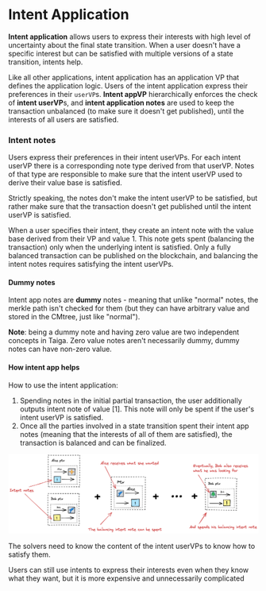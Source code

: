 # Intent Application

**Intent application** allows users to express their interests with high level of uncertainty about the final state transition. 
When a user doesn't have a specific interest but can be satisfied with multiple versions of a state transition, intents help.

Like all other applications, intent application has an application VP that defines the application logic. 
Users of the intent application express their preferences in their `userVP`s.
**Intent appVP** hierarchically enforces the check of **intent userVP**s, 
and **intent application notes** are used to keep the transaction unbalanced (to make sure it doesn't get published), 
until the interests of all users are satisfied.

### Intent notes

Users express their preferences in their intent userVPs. For each intent userVP there is a corresponding note type derived from that userVP.
Notes of that type are responsible to make sure that the intent userVP used to derive their value base is satisfied.

Strictly speaking, the notes don't make the intent userVP to be satisfied, 
but rather make sure that the transaction doesn't get published until the intent userVP is satisfied.

When a user specifies their intent, they create an intent note with the value base derived from their VP and value 1.
This note gets spent (balancing the transaction) only when the underlying intent is satisfied. 
Only a fully balanced transaction can be published on the blockchain, 
and balancing the intent notes requires satisfying the intent userVPs.

#### Dummy notes

Intent app notes are **dummy** notes - meaning that unlike "normal" notes, the merkle path isn't checked for them (but they can have arbitrary value and stored in the CMtree, just like "normal").

**Note**: being a dummy note and having zero value are two independent concepts in Taiga. Zero value notes aren't necessarily dummy, dummy notes can have non-zero value.

#### How intent app helps

How to use the intent application:
1. Spending notes in the initial partial transaction, the user additionally outputs intent note of value [1].
   This note will only be spent if the user's intent userVP is satisfied.
2. Once all the parties involved in a state transition spent their intent app notes (meaning that the interests of all of them are satisfied), the transaction is balanced and can be finalized.
   
![img.png](img/exec_intent_notes.png)

The solvers need to know the content of the intent userVPs to know how to satisfy them.

Users can still use intents to express their interests even when they know what they want, but it is more expensive and unnecessarily complicated
